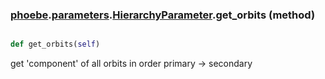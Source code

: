 ### [phoebe](phoebe.md).[parameters](phoebe.parameters.md).[HierarchyParameter](phoebe.parameters.HierarchyParameter.md).get_orbits (method)


```py

def get_orbits(self)

```



get 'component' of all orbits in order primary -&gt; secondary

